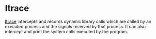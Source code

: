 # ltrace

[ltrace](http://www.ltrace.org/) intercepts and records dynamic library calls which are called by an executed process and the signals received by that process. It can also intercept and print the system calls executed by the program.


